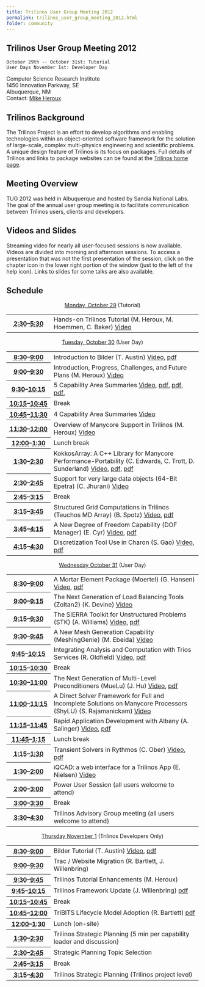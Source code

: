 ```yaml
---
title: Trilinos User Group Meeting 2012
permalink: trilinos_user_group_meeting_2012.html
folder: community
---
```


## Trilinos User Group Meeting 2012

    October 29th -- October 31st: Tutorial 
    User Days November 1st: Developer Day

Computer Science Research Institute  
1450 Innovation Parkway, SE  
Albuquerque, NM  
Contact: [Mike Heroux](mailto:maherou@sandia.gov)

## Trilinos Background

The Trilinos Project is an effort to develop algorithms and enabling technologies within an object-oriented software framework for the solution of large-scale, complex multi-physics engineering and scientific problems. A unique design feature of Trilinos is its focus on packages. Full details of Trilinos and links to package websites can be found at the [Trilinos home page](http://trilinos.github.io).

## Meeting Overview

TUG 2012 was held in Albuquerque and hosted by Sandia National Labs. The goal of the annual user group meeting is to facilitate communication between Trilinos users, clients and developers.

## Videos and Slides

Streaming video for nearly all user-focused sessions is now available. Videos are divided into morning and afternoon sessions. To access a presentation that was not the first presentation of the session, click on the chapter icon in the lower right portion of the window (just to the left of the help icon). Links to slides for some talks are also available.

## Schedule

<p style="text-align: center;"><span style="text-decoration: underline;">Monday, October 29</span> (Tutorial)</p>
<table summary="Timetable">
<tbody>
<tr>
<th id="time-1" axis="time" width="23%"><abbr title="2011-10-31T13:00:00">2:30</abbr>–<abbr title="2011-10-31T17:15:00">5:30</abbr></th>
<td headers="time-1 location-1">
<div>Hands-on Trilinos Tutorial (M. Heroux, M. Hoemmen, C. Baker) <a href="http://digitalops.sandia.gov/Mediasite/Play/53bc62d537744faeab8c9914c89b5b581d">Video</a></div>
</td>
</tr>
</tbody>
</table>
<p style="text-align: center;"><span style="text-decoration: underline;">Tuesday, October 30</span> (User Day)</p>
<table summary="Timetable">
<tbody>
<tr>
<th id="time-1" axis="time"><abbr title="2011-11-01T08:30:00">8:30</abbr>–<abbr title="2011-11-01T09:30:00">9:00</abbr></th>
<td headers="time-1 location-1">
<div>Introduction to Bilder (T. Austin) <a href="http://digitalops.sandia.gov/Mediasite/Play/3288984f573d4017827f31f351079e491d">Video</a>, <a href="/pdfs/txBilderAustin1030.pdf">pdf</a></div>
</td>
</tr>
<tr>
<th id="time-2" axis="time"><abbr title="2011-11-01T09:30:00">9:00</abbr>–<abbr title="2011-11-01T09:45:00">9:30</abbr></th>
<td headers="time-2 location-1">
<div>Introduction, Progress, Challenges, and Future Plans (M. Heroux) <a href="http://digitalops.sandia.gov/Mediasite/Play/3288984f573d4017827f31f351079e491d">Video</a></div>
</td>
</tr>
<tr>
<th id="time-3" axis="time"><abbr title="2011-11-01T09:45:00">9:30</abbr>–<abbr title="2011-11-01T10:15:00">10:15</abbr></th>
<td headers="time-3 location-1">
<div>5 Capability Area Summaries <a href="http://digitalops.sandia.gov/Mediasite/Play/3288984f573d4017827f31f351079e491d">Video</a>, <a href="/pdfs/FrameworkAndToolsCA2012.pdf">pdf</a>, <a href="/pdfs/User_Experience.pdf">pdf</a>, <a href="/pdfs/DiscretizationCapabilityAreaOverview.pdf">pdf</a>,</div>
</td>
</tr>
<tr>
<th id="time-3" axis="time"><abbr title="2011-11-01T09:45:00">10:15</abbr>–<abbr title="2011-11-01T10:15:00">10:45</abbr></th>
<td headers="time-3 location-1">
<div>Break</div>
</td>
</tr>
<tr>
<th id="time-4" axis="time" width="16%"><abbr title="2011-11-01T10:15:00">10:45</abbr>–<abbr title="2011-11-01T11:45:00">11:30</abbr></th>
<td headers="time-4 location-1">
<div>4 Capability Area Summaries <a href="http://digitalops.sandia.gov/Mediasite/Play/3288984f573d4017827f31f351079e491d">Video</a></div>
</td>
</tr>
<tr>
<th id="time-4" axis="time" width="23%"><abbr title="">11:30</abbr>–<abbr title="">12:00</abbr></th>
<td headers="time-4 location-1">
<div>Overview of Manycore Support in Trilinos (M. Heroux) <a href="http://digitalops.sandia.gov/Mediasite/Play/3288984f573d4017827f31f351079e491d">Video</a></div>
</td>
</tr>
<tr>
<th id="time-5" axis="time"><abbr title="2011-11-01T11:45:00">12:00</abbr>–<abbr title="2011-11-01T13:15:00">1:30</abbr></th>
<td headers="time-5 location-1">
<div>Lunch break</div>
</td>
</tr>
<tr>
<th id="time-6" axis="time"><abbr title="2011-11-01T13:15:00">1:30</abbr>–<abbr title="2011-11-01T14:00:00">2:30</abbr></th>
<td headers="time-6 location-1">
<div>KokkosArray: A C++ Library for Manycore Performance-Portability (C. Edwards, C. Trott, D. Sunderland) <a href="http://digitalops.sandia.gov/Mediasite/Play/55bcfe14a9304b48ae6ffd6041a035691d">Video</a>, <a href="/pdfs/Kokkos-Array-2012-TUG.pdf">pdf</a>, <a href="/pdfs/Trilinos-TUG-MiniMD.pdf">pdf</a></div>
</td>
</tr>
<tr>
<th id="time-8" axis="time"><abbr title="2011-11-01T14:45:00">2:30</abbr>–<abbr title="2011-11-01T15:15:00">2:45</abbr></th>
<td headers="time-8 location-1">
<div>Support for very large data objects (64-Bit Epetra) (C. Jhurani) <a href="http://digitalops.sandia.gov/Mediasite/Play/55bcfe14a9304b48ae6ffd6041a035691d">Video</a></div>
</td>
</tr>
<tr>
<th id="time-7" axis="time"><abbr title="2011-11-01T14:00:00">2:45</abbr>–<abbr title="2011-11-01T14:45:00">3:15</abbr></th>
<td headers="time-7 location-1">
<div>Break</div>
</td>
</tr>
<tr>
<th id="time-8" axis="time"><abbr title="2011-11-01T14:45:00">3:15</abbr>–<abbr title="2011-11-01T15:15:00">3:45</abbr></th>
<td headers="time-8 location-1">
<div>Structured Grid Computations in Trilinos (Teuchos MD Array) (B. Spotz) <a href="http://digitalops.sandia.gov/Mediasite/Play/55bcfe14a9304b48ae6ffd6041a035691d">Video</a>, <a href="/pdfs/Teuchos_MDArrays.pdf">pdf</a></div>
</td>
</tr>
<tr>
<th id="time-8" axis="time"><abbr title="2011-11-01T14:45:00">3:45</abbr>–<abbr title="2011-11-01T15:15:00">4:15</abbr></th>
<td headers="time-8 location-1">
<div>A New Degree of Freedom Capability (DOF Manager) (E. Cyr) <a href="http://digitalops.sandia.gov/Mediasite/Play/55bcfe14a9304b48ae6ffd6041a035691d">Video</a>, <a href="/pdfs/tug2012_mod.pdf">pdf</a></div>
</td>
</tr>
<tr>
<th id="time-9" axis="time"><abbr title="2011-11-01T15:15:00">4:15</abbr>–<abbr title="2011-11-01T15:30:00">4:30</abbr></th>
<td headers="time-9 location-1">
<div>Discretization Tool Use in Charon (S. Gao) <a href="http://digitalops.sandia.gov/Mediasite/Play/55bcfe14a9304b48ae6ffd6041a035691d">Video</a>, <a href="/pdfs/Suzey_TUG_Meeting_Oct2012.pdf">pdf</a></div>
</td>
</tr>
</tbody>
</table>
<p style="text-align: center;"><span style="text-decoration: underline;">Wednesday October 31</span> (User Day)</p>
<table summary="Timetable">
<tbody>
<tr>
<th id="time-1" axis="time"><abbr title="2011-11-02T08:30:00">8:30</abbr>–<abbr title="2011-11-02T09:00:00">9:00</abbr></th>
<td headers="time-1 location-1">
<div>A Mortar Element Package (Moertel) (G. Hansen) <a href="http://digitalops.sandia.gov/Mediasite/Play/9276d04a800b4704b11a4e5519b6c9e71d">Video</a>, <a href="/pdfs/Moertel.pdf">pdf</a></div>
</td>
</tr>
<tr>
<th id="time-2" axis="time"><abbr title="2011-11-02T09:00:00">9:00</abbr>–<abbr title="2011-11-02T09:20:00">9:15</abbr></th>
<td headers="time-2 location-1">
<div>The Next Generation of Load Balancing Tools (Zoltan2) (K. Devine) <a href="http://digitalops.sandia.gov/Mediasite/Play/9276d04a800b4704b11a4e5519b6c9e71d">Video</a></div>
</td>
</tr>
<tr>
<th id="time-3" axis="time"><abbr title="2011-11-02T09:20:00">9:15</abbr>–<abbr title="2011-11-02T09:40:00">9:30</abbr></th>
<td headers="time-3 location-1">
<div>The SIERRA Toolkit for Unstructured Problems (STK) (A. Williams) <a href="http://digitalops.sandia.gov/Mediasite/Play/9276d04a800b4704b11a4e5519b6c9e71d">Video</a>, <a href="/pdfs/STK_TUG_2012.pdf">pdf</a></div>
</td>
</tr>
<tr>
<th id="time-4" axis="time"><abbr title="2011-11-02T09:40:00">9:30</abbr>–<abbr title="2011-11-02T10:00:00">9:45</abbr></th>
<td headers="time-4 location-1">
<div>A New Mesh Generation Capability (MeshingGenie) (M. Ebeida) <a href="http://digitalops.sandia.gov/Mediasite/Play/9276d04a800b4704b11a4e5519b6c9e71d">Video</a></div>
</td>
</tr>
<tr>
<th id="time-5" axis="time"><abbr title="2011-11-02T10:00:00">9:45</abbr>–<abbr title="2011-11-02T10:30:00">10:15</abbr></th>
<td headers="time-5 location-1">
<div>Integrating Analysis and Computation with Trios Services (R. Oldfield) <a href="http://digitalops.sandia.gov/Mediasite/Play/9276d04a800b4704b11a4e5519b6c9e71d">Video</a>, <a href="/pdfs/trios-services-tug.pdf">pdf</a></div>
</td>
</tr>
<tr>
<th id="time-6" axis="time" width="23%"><abbr title="2011-11-02T10:30:00">10:15</abbr>–<abbr title="2011-11-02T10:45:00">10:30</abbr></th>
<td headers="time-6 location-1">
<div>Break</div>
</td>
</tr>
<tr>
<th id="time-7" axis="time"><abbr title="2011-11-02T10:45:00">10:30</abbr>–<abbr title="2011-11-02T11:05:00">11:00</abbr></th>
<td headers="time-7 location-1">
<div>The Next Generation of Multi-Level Preconditioners (MueLu) (J. Hu) <a href="http://digitalops.sandia.gov/Mediasite/Play/9276d04a800b4704b11a4e5519b6c9e71d">Video</a>, <a href="/pdfs/MueLuOverview_TUG2012.pdf">pdf</a></div>
</td>
</tr>
<tr>
<th id="time-8" axis="time"><abbr title="2011-11-02T11:05:00">11:00</abbr>–<abbr title="2011-11-02T11:25:00">11:15</abbr></th>
<td headers="time-8 location-1">
<div>A Direct Solver Framework for Full and Incomplete Solutions on Manycore Processors (ShyLU) (S. Rajamanickam) <a href="http://digitalops.sandia.gov/Mediasite/Play/9276d04a800b4704b11a4e5519b6c9e71d">Video</a></div>
</td>
</tr>
<tr>
<th id="time-9" axis="time"><abbr title="2011-11-02T11:25:00">11:15</abbr>–<abbr title="2011-11-02T11:45:00">11:45</abbr></th>
<td colspan="1" headers="time-9">
<div>Rapid Application Development with Albany (A. Salinger) <a href="http://digitalops.sandia.gov/Mediasite/Play/9276d04a800b4704b11a4e5519b6c9e71d">Video</a>, <a href="/pdfs/TUG12_Salinger_AlbanyOverview.pdf">pdf</a></div>
</td>
</tr>
<tr>
<th id="time-10" axis="time"><abbr title="2011-11-02T11:45:00">11:45</abbr>–<abbr title="2011-11-02T13:15:00">1:15</abbr></th>
<td headers="time-10 location-1">
<div>Lunch break</div>
</td>
</tr>
<tr>
<th id="time-11" axis="time"><abbr title="2011-11-02T13:15:00">1:15</abbr>–<abbr title="2011-11-02T14:00:00">1:30</abbr></th>
<td headers="time-11 location-1">
<div>Transient Solvers in Rythmos (C. Ober) <a href="http://digitalops.sandia.gov/Mediasite/Play/7d009ab9c5c7457a954afd2ff05125c21d">Video</a>, <a href="/pdfs/2012-10-31_TUG-Rythmos.pdf">pdf</a></div>
</td>
</tr>
<tr>
<th id="time-11" axis="time"><abbr title="2011-11-02T13:15:00">1:30</abbr>–<abbr title="2011-11-02T14:00:00">2:00</abbr></th>
<td headers="time-11 location-1">
<div>iQCAD: a web interface for a Trilinos App (E. Nielsen) <a href="http://digitalops.sandia.gov/Mediasite/Play/7d009ab9c5c7457a954afd2ff05125c21d">Video</a></div>
</td>
</tr>
<tr>
<th id="time-12" axis="time"><abbr title="2011-11-02T14:00:00">2:00</abbr>–<abbr title="2011-11-02T15:00:00">3:00</abbr></th>
<td headers="time-12 location-1">
<div>Power User Session (all users welcome to attend)</div>
</td>
</tr>
<tr>
<th id="time-13" axis="time"><abbr title="2011-11-02T15:00:00">3:00</abbr>–<abbr title="2011-11-02T15:30:00">3:30</abbr></th>
<td headers="time-13 location-1">
<div>Break</div>
</td>
</tr>
<tr>
<th id="time-14" axis="time"><abbr title="2011-11-02T15:30:00">3:30</abbr>–<abbr title="2011-11-02T16:30:00">4:30</abbr></th>
<td headers="time-14 location-1">
<div>Trilinos Advisory Group meeting (all users welcome to attend)</div>
</td>
</tr>
</tbody>
</table>
<p style="text-align: center;"><span style="text-decoration: underline;">Thursday November 1</span> (Trilinos Developers Only)</p>
<table summary="Timetable">
<tbody>
<tr>
<th id="time-1" axis="time" width="23%"><abbr title="2011-11-03T08:30:00">8:30</abbr>–<abbr title="2011-11-03T08:50:00">9:00</abbr></th>
<td headers="time-1 location-1">
<div>Bilder Tutorial (T. Austin) <a href="http://digitalops.sandia.gov/Mediasite/Play/85a242f240c7425e89de1a987192499f1d">Video</a>, <a href="/pdfs/txBilderAustin1101.pdf">pdf</a></div>
</td>
</tr>
<tr>
<th id="time-2" axis="time"><abbr title="2011-11-03T08:50:00">9:00</abbr>–<abbr title="2011-11-03T09:10:00">9:30</abbr></th>
<td headers="time-2 location-1">
<div>Trac / Website Migration (R. Bartlett, J. Willenbring)</div>
</td>
</tr>
<tr>
<th id="time-3" axis="time"><abbr title="2011-11-03T09:10:00">9:30</abbr>–<abbr title="2011-11-03T09:30:00">9:45</abbr></th>
<td headers="time-3 location-1">
<div>Trilinos Tutorial Enhancements (M. Heroux)</div>
</td>
</tr>
<tr>
<th id="time-5" axis="time"><abbr title="2011-11-03T09:30:00">9:45</abbr>–<abbr title="2011-11-03T10:00:00">10:15</abbr></th>
<td headers="time-5 location-1">
<div>Trilinos Framework Update (J. Willenbring) <a href="/pdfs/TUG2012FrameworkUpdate.pdf">pdf</a></div>
</td>
</tr>
<tr>
<th id="time-6" axis="time"><abbr title="2011-11-03T10:00:00">10:15</abbr>–<abbr title="2011-11-03T10:30:00">10:45</abbr></th>
<td headers="time-6 location-1">
<div>Break</div>
</td>
</tr>
<tr>
<th id="time-7" axis="time"><abbr title="2011-11-03T10:30:00">10:45</abbr>–<abbr title="2011-11-03T11:00:00">12:00</abbr></th>
<td headers="time-7 location-1">
<div>TriBITS Lifecycle Model Adoption (R. Bartlett) <a href="/pdfs/TUG20121101_TriBITSLifecycleModelAdoption.pdf">pdf</a></div>
</td>
</tr>
<tr>
<th id="time-10" axis="time"><abbr title="2011-11-03T12:00:00">12:00</abbr>–<abbr title="2011-11-03T13:30:00">1:30</abbr></th>
<td headers="time-10 location-1">
<div>Lunch (on-site)</div>
</td>
</tr>
<tr>
<th id="time-11" axis="time"><abbr title="2011-11-03T13:30:00">1:30</abbr>–<abbr title="2011-11-03T14:30:00">2:30</abbr></th>
<td headers="time-11 location-1">
<div>Trilinos Strategic Planning (5 min per capability leader and discussion)</div>
</td>
</tr>
<tr>
<th id="time-12" axis="time"><abbr title="2011-11-03T14:30:00">2:30</abbr>–<abbr title="2011-11-03T14:45:00">2:45</abbr></th>
<td headers="time-12 location-1">
<div>Strategic Planning Topic Selection</div>
</td>
</tr>
<tr>
<th id="time-13" axis="time"><abbr title="2011-11-03T14:45:00">2:45</abbr>–<abbr title="2011-11-03T15:15:00">3:15</abbr></th>
<td headers="time-13 location-1">
<div>Break</div>
</td>
</tr>
<tr>
<th id="time-14" axis="time"><abbr title="2011-11-03T15:15:00">3:15</abbr>–<abbr title="2011-11-03T16:30:00">4:30</abbr></th>
<td headers="time-14 location-1">
<div>Trilinos Strategic Planning (Trilinos project level)</div>
</td>
</tr>
</tbody>
</table>